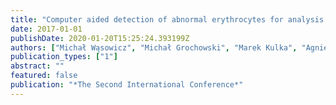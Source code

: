 ```yaml
---
title: "Computer aided detection of abnormal erythrocytes for analysis of the in vitro interactions of nanodiamonds with human blood"
date: 2017-01-01
publishDate: 2020-01-20T15:25:24.393199Z
authors: ["Michał Wąsowicz", "Michał Grochowski", "Marek Kulka", "Agnieszka Mikołajczyk", "Mateusz Ficek", "Katarzyna Karpie\ŉko", "Maciej Cićkiewicz"]
publication_types: ["1"]
abstract: ""
featured: false
publication: "*The Second International Conference*"
---
```


